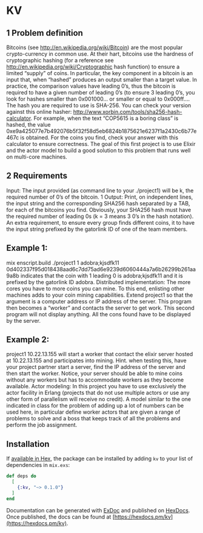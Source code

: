 # KV

## 1 Problem definition

Bitcoins (see http://en.wikipedia.org/wiki/Bitcoin) are the most popular
crypto-currency in common use. At their hart, bitcoins use the hardness of cryptographic
hashing (for a reference see http://en.wikipedia.org/wiki/Cryptographic hash function)
to ensure a limited “supply” of coins. In particular, the key component in a bitcoin
is an input that, when “hashed” produces an output smaller than a target
value. In practice, the comparison values have leading 0’s, thus the bitcoin is
required to have a given number of leading 0’s (to ensure 3 leading 0’s, you look
for hashes smaller than 0x001000... or smaller or equal to 0x000ff....
The hash you are required to use is SHA-256. You can check your version
against this online hasher: http://www.xorbin.com/tools/sha256-hash-calculator.
For example, when the text “COP5615 is a boring class” is hashed, the value
0xe9a425077e7b492076b5f32f58d5eb6824b1875621e6237f1a2430c6b77e467c
is obtained. For the coins you find, check your answer with this calculator to
ensure correctness.
The goal of this first project is to use Elixir and the actor model to build a
good solution to this problem that runs well on multi-core machines.

## 2 Requirements

Input: The input provided (as command line to your ./project1) will be k,
the required number of 0’s of the bitcoin.
1
Output: Print, on independent lines, the input string and the corresponding
SHA256 hash separated by a TAB, for each of the bitcoins you find. Obviously,
your SHA256 hash must have the required number of leading 0s (k = 3 means
3 0’s in the hash notation). An extra requirement, to ensure every group finds
different coins, it to have the input string prefixed by the gatorlink ID of one of
the team members.

## Example 1:
mix enscript.build
./project1 1
adobra;kjsdfk11 0d402337f95d018438aad6c7dd75ad6e9239d6060444a7a6b26299b261aa9a8b
indicates that the coin with 1 leading 0 is adobra;kjsdfk11 and it is prefixed
by the gatorlink ID adobra.
Distributed implementation: The more cores you have to more coins you
can mine. To this end, enlisting other machines adds to your coin mining
capabilities. Extend project1 so that the argument is a computer address or
IP address of the server. This program then becomes a “worker” and contacts
the server to get work. This second program will not display anything. All the
cons found have to be displayed by the server.

## Example 2:
project1 10.22.13.155
will start a worker that contact the elixir server hosted at 10.22.13.155 and
participates into mining. Hint. when testing this, have your project partner
start a server, find the IP address of the server and then start the worker.
Notice, your server should be able to mine coins without any workers but
has to accommodate workers as they become available.
Actor modeling: In this project you have to use exclusively the actor facility
in Erlang (projects that do not use multiple actors or use any other
form of parallelism will receive no credit). A model similar to the one
indicated in class for the problem of adding up a lot of numbers can be used here,
in particular define worker actors that are given a range of problems to solve
and a boss that keeps track of all the problems and perform the job assignment.

## Installation

If [available in Hex](https://hex.pm/docs/publish), the package can be installed
by adding `kv` to your list of dependencies in `mix.exs`:

```elixir
def deps do
  [
    {:kv, "~> 0.1.0"}
  ]
end
```

Documentation can be generated with [ExDoc](https://github.com/elixir-lang/ex_doc)
and published on [HexDocs](https://hexdocs.pm). Once published, the docs can
be found at [https://hexdocs.pm/kv](https://hexdocs.pm/kv).

